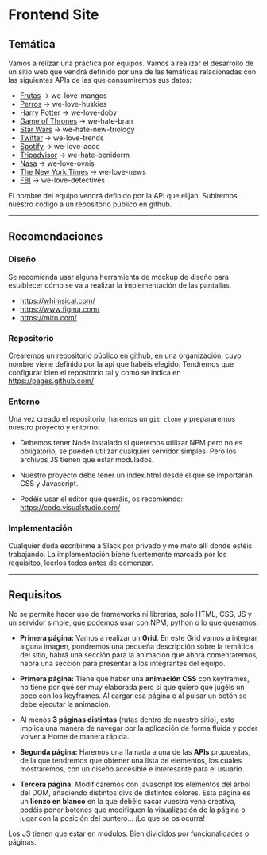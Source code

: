 # Frontend Site

## Temática

Vamos a relizar una práctica por equipos. Vamos a realizar el desarrollo de un sitio web que vendrá definido por una de las temáticas relacionadas con las siguientes APIs de las que consumiremos sus datos:

- [Frutas](https://www.fruityvice.com/) -> we-love-mangos
- [Perros](https://thedogapi.com/) -> we-love-huskies
- [Harry Potter](https://wizard-world-api.herokuapp.com/swagger/index.html) -> we-love-doby
- [Game of Thrones](https://thronesapi.com/) -> we-hate-bran
- [Star Wars](https://swapi.dev/) -> we-hate-new-triology
- [Twitter](https://developer.twitter.com/en/docs) -> we-love-trends
- [Spotify](https://developer.spotify.com/documentation/web-api/) -> we-love-acdc
- [Tripadvisor](https://www.tripadvisor.com/developers) -> we-hate-benidorm
- [Nasa](https://api.nasa.gov/) -> we-love-ovnis
- [The New York Times](https://developer.nytimes.com/) -> we-love-news
- [FBI](https://www.fbi.gov/wanted/api) -> we-love-detectives

El nombre del equipo vendrá definido por la API que elijan.
Subiremos nuestro código a un repositorio público en github.

---

## Recomendaciones

### Diseño

Se recomienda usar alguna herramienta de mockup de diseño para establecer cómo se va a realizar la implementación de las pantallas.

- <https://whimsical.com/>
- <https://www.figma.com/>
- <https://miro.com/>

### Repositorio

Crearemos un repositorio público en github, en una organización, cuyo nombre viene definido por la api que habéis elegido. Tendremos que configurar bien el repositorio tal y como se indica en <https://pages.github.com/>

### Entorno

Una vez creado el repositorio, haremos un `git clone` y prepararemos nuestro proyecto y entorno:

- Debemos tener Node instalado si queremos utilizar NPM pero no es obligatorio, se pueden utilizar cualquier servidor simples. Pero los archivos JS tienen que estar modulados.

- Nuestro proyecto debe tener un index.html desde el que se importarán CSS y Javascript.

- Podéis usar el editor que queráis, os recomiendo:
<https://code.visualstudio.com/>

### Implementación

Cualquier duda escribirme a Slack por privado y me meto allí donde estéis trabajando.
La implementación biene fuertemente marcada por los requisitos, leerlos todos antes de comenzar.

---

## Requisitos

No se permite hacer uso de frameworks ni librerías, solo HTML, CSS, JS y un servidor simple, que podemos usar con NPM, python o lo que queramos.

- **Primera página:** Vamos a realizar un **Grid**. En este Grid vamos a integrar alguna imagen, pondremos una pequeña descripción sobre la temática del sitio, habrá una sección para la animación que ahora comentaremos, habrá una sección para presentar a los integrantes del equipo.

- **Primera página:** Tiene que haber una **animación CSS** con keyframes, no tiene por qué ser muy elaborada pero si que quiero que jugéis un poco con los keyframes. Al cargar esa página o al pulsar un botón se debe ejecutar la animación.

- Al menos **3 páginas distintas** (rutas dentro de nuestro sitio), esto implica una manera de navegar por la aplicación de forma fluida y poder volver a Home de manera rápida.

- **Segunda página:** Haremos una llamada a una de las **APIs** propuestas, de la que tendremos que obtener una lista de elementos, los cuales mostraremos, con un diseño accesible e interesante para el usuario.

- **Tercera página:** Modificaremos con javascript los elementos del árbol del DOM, añadiendo distintos divs de distintos colores. Esta página es un **lienzo en blanco** en la que debéis sacar vuestra vena creativa, podéis poner botones que modifiquen la visualización de la página o jugar con la posición del puntero... ¡Lo que se os ocurra!

Los JS tienen que estar en módulos. Bien divididos por funcionalidades o páginas.
